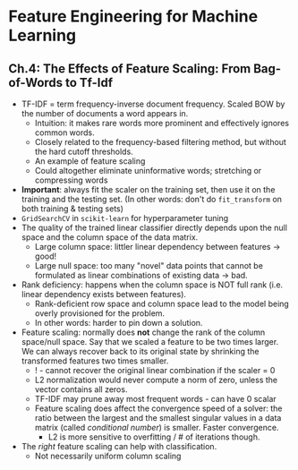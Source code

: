 # Feature Engineering for Machine Learning
## Ch.4: The Effects of Feature Scaling: From Bag-of-Words to Tf-Idf

* TF-IDF = term frequency-inverse document frequency. Scaled BOW by the number of documents a word appears in.
  * Intuition: it makes rare words more prominent and effectively ignores common words.
  * Closely related to the frequency-based filtering method, but without the hard cutoff thresholds.
  * An example of feature scaling
  * Could altogether eliminate uninformative words; stretching or compressing words
* **Important**: always fit the scaler on the training set, then use it on the training and the testing set. (In other words: don't do `fit_transform` on both training & testing sets)
* `GridSearchCV` in `scikit-learn` for hyperparameter tuning
* The quality of the trained linear classifier directly depends upon the null space and the column space of the data matrix.
  * Large column space: littler linear dependency between features -> good!
  * Large null space: too many "novel" data points that cannot be formulated as linear combinations of existing data -> bad.
* Rank deficiency: happens when the column space is NOT full rank (i.e. linear dependency exists between features).
  * Rank-deficient row space and column space lead to the model being overly provisioned for the problem.
  * In other words: harder to pin down a solution.
* Feature scaling: normally does **not** change the rank of the column space/null space. Say that we scaled a feature to be two times larger. We can always recover back to its original state by shrinking the transformed features two times smaller.
  * ! - cannot recover the original linear combination if the scaler = 0
  * L2 normalization would never compute a norm of zero, unless the vector contains all zeros.
  * TF-IDF may prune away most frequent words - can have 0 scalar
  * Feature scaling does affect the convergence speed of a solver: the ratio between the largest and the smallest singular values in a data matrix (called *conditional number*) is smaller. Faster convergence.
    * L2 is more sensitive to overfitting / # of iterations though.
* The *right* feature scaling can help with classification.
  * Not necessarily uniform column scaling
